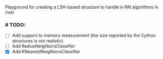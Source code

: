 Playground for creating a LSH-based structure to handle k-NN algorithms in river

### \# TODO:

- [ ] Add support to memory measurement (the size reported by the Cython structures is not realistic)
- [ ] Add RadiusNeighborsClassifier
- [x] Add KNearestNeighborsClassifier
